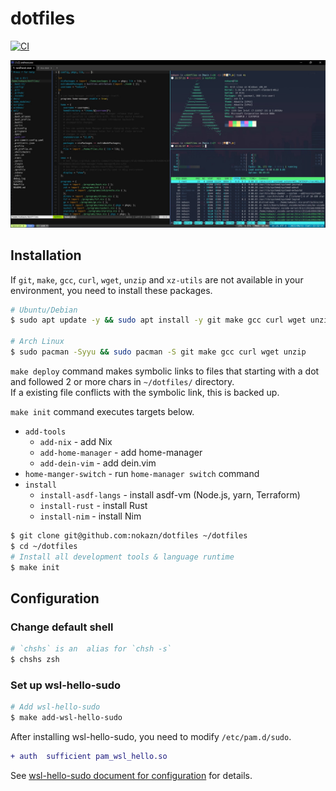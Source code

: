 # dotfiles

[![CI](https://github.com/nokazn/dotfiles/actions/workflows/static-check.yml/badge.svg?branch=main)](https://github.com/nokazn/dotfiles/actions/workflows/static-check.yml)

[![screenshot](./docs/img/arch-linux.jpg)](./docs/img/arch-linux.jpg)

## Installation

If `git`, `make`, `gcc`, `curl`, `wget`, `unzip` and `xz-utils` are not available in your environment, you need to install these packages.

```bash
# Ubuntu/Debian
$ sudo apt update -y && sudo apt install -y git make gcc curl wget unzip xz-utils

# Arch Linux
$ sudo pacman -Syyu && sudo pacman -S git make gcc curl wget unzip
```

`make deploy` command makes symbolic links to files that starting with a dot and followed 2 or more chars in `~/dotfiles/` directory.  
If a existing file conflicts with the symbolic link, this is backed up.

`make init` command executes targets below.

- `add-tools`
  - `add-nix` - add Nix
  - `add-home-manager` - add home-manager
  - `add-dein-vim` - add dein.vim
- `home-manger-switch` - run `home-manager switch` command
- `install`
  - `install-asdf-langs` - install asdf-vm (Node.js, yarn, Terraform)
  - `install-rust` - install Rust
  - `install-nim` - install Nim

```bash
$ git clone git@github.com:nokazn/dotfiles ~/dotfiles
$ cd ~/dotfiles
# Install all development tools & language runtime
$ make init
```

## Configuration

### Change default shell

```bash
# `chshs` is an  alias for `chsh -s`
$ chshs zsh
```

### Set up wsl-hello-sudo

```bash
# Add wsl-hello-sudo
$ make add-wsl-hello-sudo
```

After installing wsl-hello-sudo, you need to modify `/etc/pam.d/sudo`.

```diff
+ auth  sufficient pam_wsl_hello.so
```

See [wsl-hello-sudo document for configuration](https://github.com/nullpo-head/WSL-Hello-sudo#configuration) for details.
